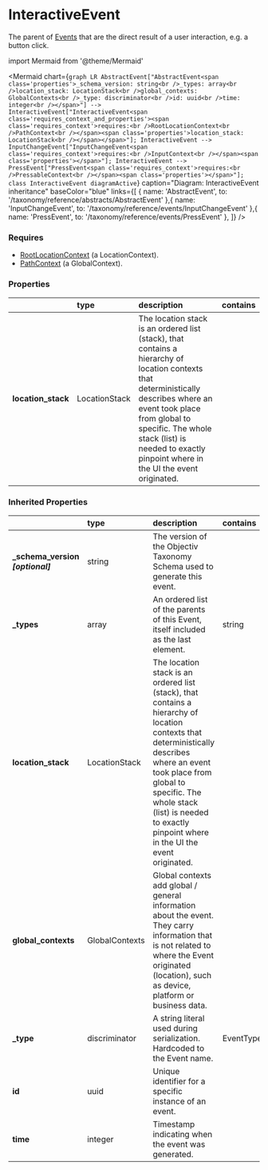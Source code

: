 # InteractiveEvent

The parent of [Events](/taxonomy/events) that are the direct result of a user interaction, e.g. a button click.

import Mermaid from '@theme/Mermaid'

<Mermaid chart={`
    graph LR
      AbstractEvent["AbstractEvent<span class='properties'>_schema_version: string<br />_types: array<br />location_stack: LocationStack<br />global_contexts: GlobalContexts<br />_type: discriminator<br />id: uuid<br />time: integer<br /></span>"] -->       InteractiveEvent["InteractiveEvent<span class='requires_context_and_properties'><span class='requires_context'>requires:<br />RootLocationContext<br />PathContext<br /></span><span class='properties'>location_stack: LocationStack<br /></span></span>"];
      InteractiveEvent --> InputChangeEvent["InputChangeEvent<span class='requires_context'>requires:<br />InputContext<br /></span><span class='properties'></span>"];
      InteractiveEvent --> PressEvent["PressEvent<span class='requires_context'>requires:<br />PressableContext<br /></span><span class='properties'></span>"];
    class InteractiveEvent diagramActive
  `}
  caption="Diagram: InteractiveEvent inheritance"
  baseColor="blue"
  links={[
{ name: 'AbstractEvent', to: '/taxonomy/reference/abstracts/AbstractEvent' },{ name: 'InputChangeEvent', to: '/taxonomy/reference/events/InputChangeEvent' },{ name: 'PressEvent', to: '/taxonomy/reference/events/PressEvent' },  ]}
/>

### Requires

* [RootLocationContext](../location-contexts/RootLocationContext.md) (a LocationContext).
* [PathContext](../global-contexts/PathContext.md) (a GlobalContext).

### Properties

|                     | type          | description                                                                                                                                                                                                                                                                  | contains |
|:--------------------|:--------------|:-----------------------------------------------------------------------------------------------------------------------------------------------------------------------------------------------------------------------------------------------------------------------------|:---------|
| **location\_stack** | LocationStack | The location stack is an ordered list (stack), that contains a hierarchy of location contexts that deterministically describes where an event took place from global to specific. The whole stack (list) is needed to exactly pinpoint where in the UI the event originated. |          |
### Inherited Properties

|                                    | type           | description                                                                                                                                                                                                                                                                  | contains                         |
|:-----------------------------------|:---------------|:-----------------------------------------------------------------------------------------------------------------------------------------------------------------------------------------------------------------------------------------------------------------------------|:---------------------------------|
| **\_schema\_version _[optional]_** | string         | The version of the Objectiv Taxonomy Schema used to generate this event.                                                                                                                                                                                                     |                                  |
| **\_types**                        | array          | An ordered list of the parents of this Event, itself included as the last element.                                                                                                                                                                                           | string                           |
| **location\_stack**                | LocationStack  | The location stack is an ordered list (stack), that contains a hierarchy of location contexts that deterministically describes where an event took place from global to specific. The whole stack (list) is needed to exactly pinpoint where in the UI the event originated. |                                  |
| **global\_contexts**               | GlobalContexts | Global contexts add global / general information about the event. They carry information that is not related to where the Event originated (location), such as device, platform or business data.                                                                            |                                  |
| **\_type**                         | discriminator  | A string literal used during serialization. Hardcoded to the Event name.                                                                                                                                                                                                     | EventTypes.enum.InteractiveEvent |
| **id**                             | uuid           | Unique identifier for a specific instance of an event.                                                                                                                                                                                                                       |                                  |
| **time**                           | integer        | Timestamp indicating when the event was generated.                                                                                                                                                                                                                           |                                  |


